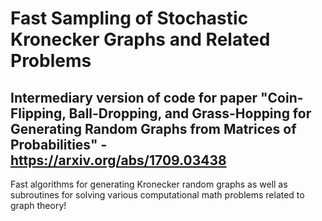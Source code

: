 # Fast Sampling of Stochastic Kronecker Graphs and Related Problems
## Intermediary version of code for paper "Coin-Flipping, Ball-Dropping, and Grass-Hopping for Generating Random Graphs from Matrices of Probabilities" - https://arxiv.org/abs/1709.03438
Fast algorithms for generating Kronecker random graphs as well as subroutines for solving various computational math problems related to graph theory!
